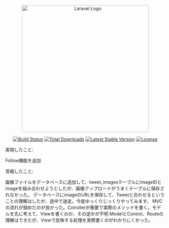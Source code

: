 <p align="center"><a href="https://laravel.com" target="_blank"><img src="https://raw.githubusercontent.com/laravel/art/master/logo-lockup/5%20SVG/2%20CMYK/1%20Full%20Color/laravel-logolockup-cmyk-red.svg" width="400" alt="Laravel Logo"></a></p>

<p align="center">
<a href="https://github.com/laravel/framework/actions"><img src="https://github.com/laravel/framework/workflows/tests/badge.svg" alt="Build Status"></a>
<a href="https://packagist.org/packages/laravel/framework"><img src="https://img.shields.io/packagist/dt/laravel/framework" alt="Total Downloads"></a>
<a href="https://packagist.org/packages/laravel/framework"><img src="https://img.shields.io/packagist/v/laravel/framework" alt="Latest Stable Version"></a>
<a href="https://packagist.org/packages/laravel/framework"><img src="https://img.shields.io/packagist/l/laravel/framework" alt="License"></a>
</p>

実現したこと:

Follow機能を追加

苦戦したこと:

画像ファイルをデータベースに追加して、tweet_imagesテーブルにimageIDとimageを組み合わせようとしたが、画像アップロードがうまくテーブルに保存されなかった。
データベースにimageのURLを保存して、Tweetと合わせるということの理解はしたが、途中で迷走。今度ゆっくりじっくりやってみます。
MVCの流れが掴めたのが良かった。Cotrollerが重要で実際のメソッドを書く。モデルを先に考えて、Viewを書くのか、その逆かが不明
ModelとControl、Routeの理解はできたが、Viewで反映する処理を実際書くのがわかりにくかった。
